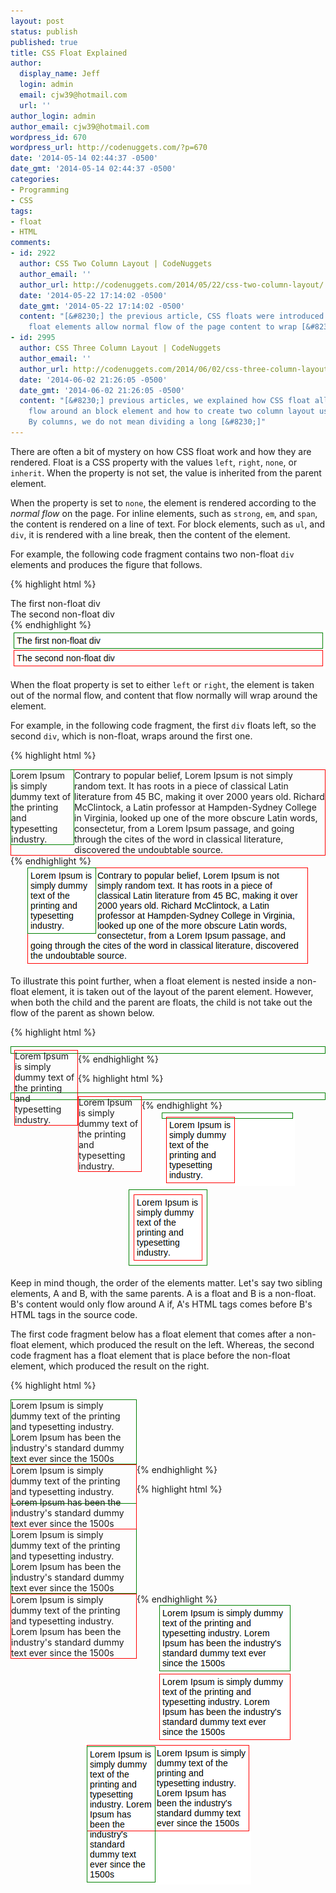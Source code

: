 ```yaml
---
layout: post
status: publish
published: true
title: CSS Float Explained
author:
  display_name: Jeff
  login: admin
  email: cjw39@hotmail.com
  url: ''
author_login: admin
author_email: cjw39@hotmail.com
wordpress_id: 670
wordpress_url: http://codenuggets.com/?p=670
date: '2014-05-14 02:44:37 -0500'
date_gmt: '2014-05-14 02:44:37 -0500'
categories:
- Programming
- CSS
tags:
- float
- HTML
comments:
- id: 2922
  author: CSS Two Column Layout | CodeNuggets
  author_email: ''
  author_url: http://codenuggets.com/2014/05/22/css-two-column-layout/
  date: '2014-05-22 17:14:02 -0500'
  date_gmt: '2014-05-22 17:14:02 -0500'
  content: "[&#8230;] the previous article, CSS floats were introduced. To recap,
    float elements allow normal flow of the page content to wrap [&#8230;]"
- id: 2995
  author: CSS Three Column Layout | CodeNuggets
  author_email: ''
  author_url: http://codenuggets.com/2014/06/02/css-three-column-layout/
  date: '2014-06-02 21:26:05 -0500'
  date_gmt: '2014-06-02 21:26:05 -0500'
  content: "[&#8230;] previous articles, we explained how CSS float allow text to
    flow around an block element and how to create two column layout using floats.
    By columns, we do not mean dividing a long [&#8230;]"
---
```

There are often a bit of mystery on how CSS float work and how they are rendered. Float is a CSS property with the values `left`, `right`, `none`, or `inherit`. When the property is not set, the value is inherited from the parent element.

When the property is set to `none`, the element is rendered according to the <em>normal flow</em> on the page. For inline elements, such as `strong`, `em`, and `span`, the content is rendered on a line of text. For block elements, such as `ul`, and `div`, it is rendered with a line break, then the content of the element.

For example, the following code fragment contains two non-float `div` elements and produces the figure that follows.

{% highlight html %}
<div style="float:none">The first non-float div</div>
<div style="float:none">The second non-float div</div>
{% endhighlight %}

<center><img src="/images/figures/css-float-explained/nonfloat.png"></center>

When the float property is set to either `left` or `right`, the element is taken out of the normal flow, and content that flow normally will wrap around the element.

For example, in the following code fragment, the first `div` floats left, so the second `div`, which is non-float, wraps around the first one.

{% highlight html %}
<div style="float:left; width:100px; border:1px solid green">Lorem Ipsum is simply dummy text of the printing and typesetting industry.
</div>

<div style="float:none; border:1px solid red">Contrary to popular belief, Lorem Ipsum is not simply random text. It has roots in a piece of classical Latin literature from 45 BC, making it over 2000 years old. Richard McClintock, a Latin professor at Hampden-Sydney College in Virginia, looked up one of the more obscure Latin words, consectetur, from a Lorem Ipsum passage, and going through the cites of the word in classical literature, discovered the undoubtable source.
</div>
{% endhighlight %}

<center><img src="/images/figures/css-float-explained/floats.png"></center>

To illustrate this point further, when a float element is nested inside a non-float element, it is taken out of the layout of the parent element. However, when both the child and the parent are floats, the child is not take out the flow of the parent as shown below.

{% highlight html %}
<div style="border:1px solid green; padding:5px">
    <div style="float:left;width:100px;border:1px solid red">Lorem Ipsum is simply dummy text of the printing and typesetting industry.
    </div>
</div>
{% endhighlight %}

{% highlight html %}
<div style="border:1px solid green; padding:5px">
    <div style="float:left;width:100px;border:1px solid red">Lorem Ipsum is simply dummy text of the printing and typesetting industry.</div>
</div>
{% endhighlight %}

<center><img src="/images/figures/css-float-explained/nested1.png" style="margin-right:20px"> <img src="/images/figures/css-float-explained/nested2.png"></center>

Keep in mind though, the order of the elements matter. Let's say two sibling elements, A and B, with the same parents. A is a float and B is a non-float. B's content would only flow around A if, A's HTML tags comes before B's HTML tags in the source code.

The first code fragment below has a float element that comes after a non-float element, which produced the result on the left. Whereas, the second code fragment has a float element that is place before the non-float element, which produced the result on the right.

{% highlight html %}
<div style="float:none;width:200px;border:1px solid green">Lorem Ipsum is simply dummy text of the printing and typesetting industry. Lorem Ipsum has been the industry's standard dummy text ever since the 1500s
</div>

<div style="float:left;width:200px;border:1px solid red">Lorem Ipsum is simply dummy text of the printing and typesetting industry. Lorem Ipsum has been the industry's standard dummy text ever since the 1500s</div>
{% endhighlight %}

{% highlight html %}
<div style="float:none;width:200px;border:1px solid green">Lorem Ipsum is simply dummy text of the printing and typesetting industry. Lorem Ipsum has been the industry's standard dummy text ever since the 1500s
</div>

<div style="float:left;width:200px;border:1px solid red">Lorem Ipsum is simply dummy text of the printing and typesetting industry. Lorem Ipsum has been the industry's standard dummy text ever since the 1500s</div>
{% endhighlight %}

<center><img src="/images/figures/css-float-explained/order1.png" style="margin-right:20px"> <img src="/images/figures/css-float-explained/order2.png"></center>